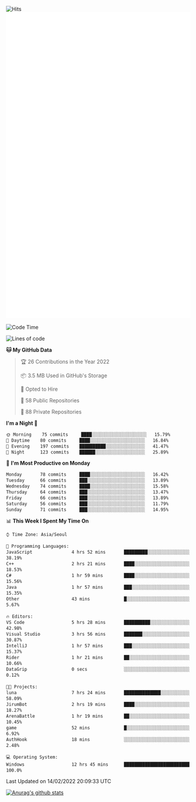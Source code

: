 ![Hits](https://hits.seeyoufarm.com/api/count/incr/badge.svg?url=https%3A%2F%2Fgithub.com%2Fkokose1234&count_bg=%2379C83D&title_bg=%23555555&icon=apple.svg&icon_color=%23E7E7E7&title=hits&edge_flat=false)
<br/>
![Metrics](https://github.com/kokose1234/kokose1234/blob/main/github-metrics.svg)

<!--START_SECTION:waka-->
![Code Time](http://img.shields.io/badge/Code%20Time-467%20hrs%209%20mins-blue)

![Lines of code](https://img.shields.io/badge/From%20Hello%20World%20I%27ve%20Written-8%20Million%20lines%20of%20code-blue)

**🐱 My GitHub Data** 

> 🏆 26 Contributions in the Year 2022
 > 
> 📦 3.5 MB Used in GitHub's Storage 
 > 
> 💼 Opted to Hire
 > 
> 📜 58 Public Repositories 
 > 
> 🔑 88 Private Repositories  
 > 
**I'm a Night 🦉** 

```text
🌞 Morning    75 commits     ████░░░░░░░░░░░░░░░░░░░░░   15.79% 
🌆 Daytime    80 commits     ████░░░░░░░░░░░░░░░░░░░░░   16.84% 
🌃 Evening    197 commits    ██████████░░░░░░░░░░░░░░░   41.47% 
🌙 Night      123 commits    ██████░░░░░░░░░░░░░░░░░░░   25.89%

```
📅 **I'm Most Productive on Monday** 

```text
Monday       78 commits     ████░░░░░░░░░░░░░░░░░░░░░   16.42% 
Tuesday      66 commits     ███░░░░░░░░░░░░░░░░░░░░░░   13.89% 
Wednesday    74 commits     ████░░░░░░░░░░░░░░░░░░░░░   15.58% 
Thursday     64 commits     ███░░░░░░░░░░░░░░░░░░░░░░   13.47% 
Friday       66 commits     ███░░░░░░░░░░░░░░░░░░░░░░   13.89% 
Saturday     56 commits     ███░░░░░░░░░░░░░░░░░░░░░░   11.79% 
Sunday       71 commits     ███░░░░░░░░░░░░░░░░░░░░░░   14.95%

```


📊 **This Week I Spent My Time On** 

```text
⌚︎ Time Zone: Asia/Seoul

💬 Programming Languages: 
JavaScript               4 hrs 52 mins       █████████░░░░░░░░░░░░░░░░   38.19% 
C++                      2 hrs 21 mins       ████░░░░░░░░░░░░░░░░░░░░░   18.53% 
C#                       1 hr 59 mins        ████░░░░░░░░░░░░░░░░░░░░░   15.56% 
Java                     1 hr 57 mins        ███░░░░░░░░░░░░░░░░░░░░░░   15.35% 
Other                    43 mins             █░░░░░░░░░░░░░░░░░░░░░░░░   5.67%

🔥 Editors: 
VS Code                  5 hrs 28 mins       ██████████░░░░░░░░░░░░░░░   42.98% 
Visual Studio            3 hrs 56 mins       ███████░░░░░░░░░░░░░░░░░░   30.87% 
IntelliJ                 1 hr 57 mins        ███░░░░░░░░░░░░░░░░░░░░░░   15.37% 
Rider                    1 hr 21 mins        ██░░░░░░░░░░░░░░░░░░░░░░░   10.66% 
DataGrip                 0 secs              ░░░░░░░░░░░░░░░░░░░░░░░░░   0.12%

🐱‍💻 Projects: 
luna                     7 hrs 24 mins       ██████████████░░░░░░░░░░░   58.09% 
JirumBot                 2 hrs 19 mins       ████░░░░░░░░░░░░░░░░░░░░░   18.27% 
ArenaBattle              1 hr 19 mins        ██░░░░░░░░░░░░░░░░░░░░░░░   10.45% 
game                     52 mins             █░░░░░░░░░░░░░░░░░░░░░░░░   6.92% 
AuthHook                 18 mins             ░░░░░░░░░░░░░░░░░░░░░░░░░   2.48%

💻 Operating System: 
Windows                  12 hrs 45 mins      █████████████████████████   100.0%

```


 Last Updated on 14/02/2022 20:09:33 UTC
<!--END_SECTION:waka-->

[![Anurag's github stats](https://github-readme-stats.vercel.app/api?username=kokose1234&theme=dracula)](https://github.com/anuraghazra/github-readme-stats)



	
